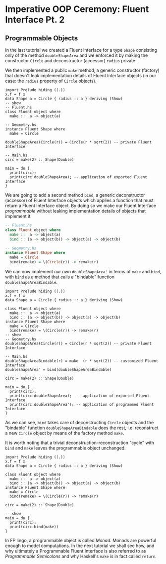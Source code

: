 # Imperative OOP Ceremony: Fluent Interface Pt. 2

## Programmable Objects

In the last tutorial we created a Fluent Interface for a type `Shape` consisting only of the method `doubleShapeArea` and we enforced it by making the constructor `Circle` and deconstructor (accessor) `radius` private.

We then implemented a public `make` method, a generic constructor (factory) that doesn't leak implementation details of Fluent Interface objects (in our case: the `radius` property of `Circle` objects).

``` active haskell
import Prelude hiding ((.))
x.f = f x
data Shape a = Circle { radius :: a } deriving (Show)
-- show
-- Fluent.hs
class Fluent object where
  make ::  a -> object(a)

-- Geometry.hs
instance Fluent Shape where
  make = Circle

doubleShapeArea(Circle(r)) = Circle(r * sqrt(2)) -- private Fluent Interface

-- Main.hs
circ = make(2) :: Shape(Double)

main = do {
  print(circ);
  print(circ.doubleShapeArea); -- application of exported Fluent Interface
}
```

We are going to add a second method `bind`, a generic deconstructor (accessor) of Fluent Interface objects which applies a function that must return a Fluent Interface object. By doing so we make our Fluent Interface *programmable* without leaking implementation details of objects that implement it.


``` haskell
-- Fluent.hs
class Fluent object where
  make ::  a -> object(a)
  bind :: (a -> object(b)) -> object(a) -> object(b)

-- Geometry.hs
instance Fluent Shape where
  make = Circle
  bind(remake) = \(Circle(r)) -> remake(r)
```

We can now implement our own `doubleShapeArea'` in terms of `make` and `bind`, with `bind` as a method that calls a "bindable" function `doubleShapeAreaBindable`.


``` active haskell
import Prelude hiding ((.))
x.f = f x
data Shape a = Circle { radius :: a } deriving (Show)

class Fluent object where
  make ::  a -> object(a)
  bind :: (a -> object(b)) -> object(a) -> object(b)
instance Fluent Shape where
  make = Circle
  bind(remake) = \(Circle(r)) -> remake(r)
-- show
-- Geometry.hs
doubleShapeArea(Circle(r)) = Circle(r * sqrt(2)) -- private Fluent Interface

-- Main.hs
doubleShapeAreaBindable(r) = make  (r * sqrt(2)) -- customized Fluent Interface
doubleShapeArea' = bind(doubleShapeAreaBindable)

circ = make(2) :: Shape(Double)

main = do {
  print(circ);
  print(circ.doubleShapeArea);  -- application of exported Fluent Interface
  print(circ.doubleShapeArea'); -- application of programmed Fluent Interface
}
```

As we can see, `bind` takes care of deconstructing `Circle` objects and the "bindable" function `doubleShapeAreaBindable` does the rest, i.e. reconstruct a new `Circle` object by means of the factory method `make`.

It is worth noting that a trivial deconstruction-reconstruction "cycle" with `bind` and `make` leaves the programmable object unchanged.

``` active haskell
import Prelude hiding ((.))
x.f = f x
data Shape a = Circle { radius :: a } deriving (Show)

class Fluent object where
  make ::  a -> object(a)
  bind :: (a -> object(b)) -> object(a) -> object(b)
instance Fluent Shape where
  make = Circle
  bind(remake) = \(Circle(r)) -> remake(r)

circ = make(2) :: Shape(Double)

-- show
main = do {
  print(circ);
  print(circ.bind(make))
}
```

In FP lingo, a programmable object is called *Monad*. Monads are powerful enough to model computations. In the next tutorial we shall see how, and why ultimately a Programmable Fluent Interface is also referred to as *Programmable Semicolons* and why Haskell's `make` is in fact called `return`.